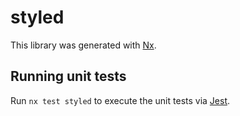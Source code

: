 # styled

This library was generated with [Nx](https://nx.dev).

## Running unit tests

Run `nx test styled` to execute the unit tests via [Jest](https://jestjs.io).

